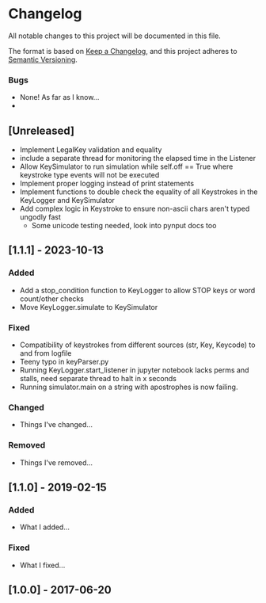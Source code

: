 # Changelog

All notable changes to this project will be documented in this file.

The format is based on [Keep a Changelog](https://keepachangelog.com/en/1.0.0/),
and this project adheres to [Semantic Versioning](https://semver.org/spec/v2.0.0.html).

### Bugs
- None! As far as I know...
- 
## [Unreleased]
- Implement LegalKey validation and equality
- include a separate thread for monitoring the elapsed time in the Listener
- Allow KeySimulator to run simulation while self.off == True where keystroke type events will not be executed
- Implement proper logging instead of print statements
- Implement functions to double check the equality of all Keystrokes in the KeyLogger and KeySimulator
- Add complex logic in Keystroke to ensure non-ascii chars aren't typed ungodly fast
  - Some unicode testing needed, look into pynput docs too
## [1.1.1] - 2023-10-13

### Added
- Add a stop_condition function to KeyLogger to allow STOP keys or word count/other checks
- Move KeyLogger.simulate to KeySimulator

### Fixed

- Compatibility of keystrokes from different sources (str, Key, Keycode) to and from logfile
- Teeny typo in keyParser.py 
- Running KeyLogger.start_listener in jupyter notebook lacks perms and stalls, need separate thread to halt in x seconds
- Running simulator.main on a string with apostrophes is now failing.

### Changed

- Things I've changed...

### Removed

- Things I've removed...

## [1.1.0] - 2019-02-15

### Added

- What I added...

### Fixed

- What I fixed...

## [1.0.0] - 2017-06-20
